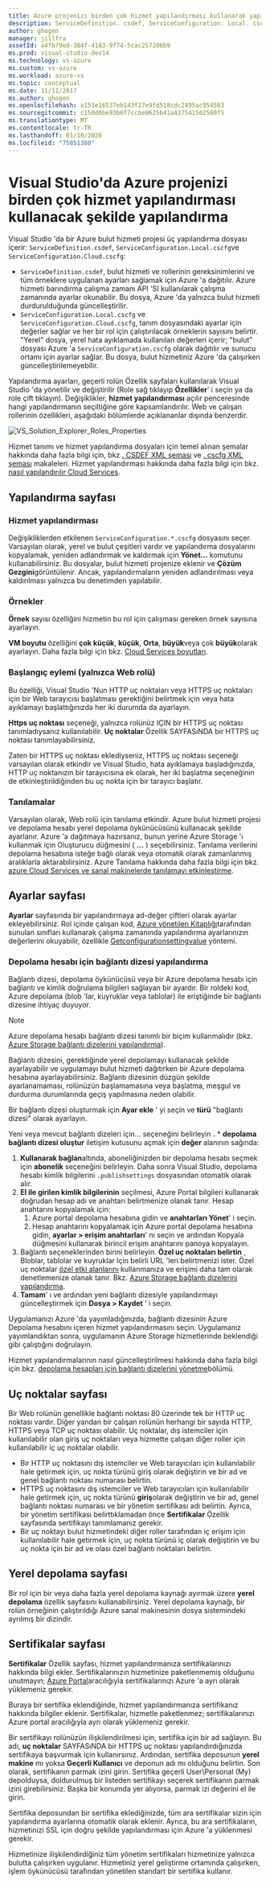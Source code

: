 ```yaml
---
title: Azure projenizi birden çok hizmet yapılandırması kullanarak yapılandırma | Microsoft Docs
description: ServiceDefinition. csdef, ServiceConfiguration. Local. cscfg ve ServiceConfiguration. Cloud. cscfg dosyalarını değiştirerek bir Azure bulut hizmeti projesini nasıl yapılandıracağınızı öğrenin.
author: ghogen
manager: jillfra
assetId: a4fb79ed-384f-4183-9f74-5cac257206b9
ms.prod: visual-studio-dev14
ms.technology: vs-azure
ms.custom: vs-azure
ms.workload: azure-vs
ms.topic: conceptual
ms.date: 11/11/2017
ms.author: ghogen
ms.openlocfilehash: a151e16537eb143f27e9fd518cdc2495ac954563
ms.sourcegitcommit: c150d0be93b6f7ccbe9625b41a437541502560f5
ms.translationtype: MT
ms.contentlocale: tr-TR
ms.lasthandoff: 01/10/2020
ms.locfileid: "75851380"
---
```

# <a name="configuring-your-azure-project-in-visual-studio-to-use-multiple-service-configurations"></a>Visual Studio'da Azure projenizi birden çok hizmet yapılandırması kullanacak şekilde yapılandırma

Visual Studio 'da bir Azure bulut hizmeti projesi üç yapılandırma dosyası içerir: `ServiceDefinition.csdef`, `ServiceConfiguration.Local.cscfg`ve `ServiceConfiguration.Cloud.cscfg`:

- `ServiceDefinition.csdef`, bulut hizmeti ve rollerinin gereksinimlerini ve tüm örneklere uygulanan ayarları sağlamak için Azure 'a dağıtılır. Azure hizmeti barındırma çalışma zamanı API 'SI kullanılarak çalışma zamanında ayarlar okunabilir. Bu dosya, Azure 'da yalnızca bulut hizmeti durdurulduğunda güncelleştirilir.
- `ServiceConfiguration.Local.cscfg` ve `ServiceConfiguration.Cloud.cscfg`, tanım dosyasındaki ayarlar için değerler sağlar ve her bir rol için çalıştırılacak örneklerin sayısını belirtir. "Yerel" dosya, yerel hata ayıklamada kullanılan değerleri içerir; "bulut" dosyası Azure 'a `ServiceConfiguration.cscfg` olarak dağıtılır ve sunucu ortamı için ayarlar sağlar. Bu dosya, bulut hizmetiniz Azure 'da çalışırken güncelleştirilemeyebilir.

Yapılandırma ayarları, geçerli rolün Özellik sayfaları kullanılarak Visual Studio 'da yönetilir ve değiştirilir (Role sağ tıklayıp **Özellikler**' i seçin ya da role çift tıklayın). Değişiklikler, **hizmet yapılandırması** açılır penceresinde hangi yapılandırmanın seçiltiğine göre kapsamlandırılır. Web ve çalışan rollerinin özellikleri, aşağıdaki bölümlerde açıklananlar dışında benzerdir.

![VS_Solution_Explorer_Roles_Properties](./media/vs-azure-tools-multiple-services-project-configurations/IC784076.png)

Hizmet tanımı ve hizmet yapılandırma dosyaları için temel alınan şemalar hakkında daha fazla bilgi için, bkz [. CSDEF XML şeması](/azure/cloud-services/schema-csdef-file) ve [. cscfg XML şeması](/azure/cloud-services/schema-cscfg-file) makaleleri. Hizmet yapılandırması hakkında daha fazla bilgi için bkz. [nasıl yapılandırılır Cloud Services](/azure/cloud-services/cloud-services-how-to-configure-portal).

## <a name="configuration-page"></a>Yapılandırma sayfası

### <a name="service-configuration"></a>Hizmet yapılandırması

Değişikliklerden etkilenen `ServiceConfiguration.*.cscfg` dosyasını seçer. Varsayılan olarak, yerel ve bulut çeşitleri vardır ve yapılandırma dosyalarını kopyalamak, yeniden adlandırmak ve kaldırmak için **Yönet...** komutunu kullanabilirsiniz. Bu dosyalar, bulut hizmeti projenize eklenir ve **Çözüm Gezgini**görüntülenir. Ancak, yapılandırmaların yeniden adlandırılması veya kaldırılması yalnızca bu denetimden yapılabilir.

### <a name="instances"></a>Örnekler

**Örnek** sayısı özelliğini hizmetin bu rol için çalışması gereken örnek sayısına ayarlayın.

**VM boyutu** özelliğini **çok küçük**, **küçük**, **Orta**, **büyük**veya çok **büyük**olarak ayarlayın.  Daha fazla bilgi için bkz. [Cloud Services boyutları](/azure/cloud-services/cloud-services-sizes-specs).

### <a name="startup-action-web-role-only"></a>Başlangıç eylemi (yalnızca Web rolü)

Bu özelliği, Visual Studio 'Nun HTTP uç noktaları veya HTTPS uç noktaları için bir Web tarayıcısı başlatması gerektiğini belirtmek için veya hata ayıklamayı başlattığınızda her iki durumda da ayarlayın.

**Https uç noktası** seçeneği, yalnızca rolünüz IÇIN bir HTTPS uç noktası tanımladıysanız kullanılabilir. **Uç noktalar** Özellik SAYFASıNDA bir HTTPS uç noktası tanımlayabilirsiniz.

Zaten bir HTTPS uç noktası eklediyseniz, HTTPS uç noktası seçeneği varsayılan olarak etkindir ve Visual Studio, hata ayıklamaya başladığınızda, HTTP uç noktanızın bir tarayıcısına ek olarak, her iki başlatma seçeneğinin de etkinleştirildiğinden bu uç nokta için bir tarayıcı başlatır.

### <a name="diagnostics"></a>Tanılamalar

Varsayılan olarak, Web rolü için tanılama etkindir. Azure bulut hizmeti projesi ve depolama hesabı yerel depolama öykünücüsünü kullanacak şekilde ayarlanır. Azure 'a dağıtmaya hazırsanız, bunun yerine Azure Storage 'ı kullanmak için Oluşturucu düğmesini ( **...** ) seçebilirsiniz. Tanılama verilerini depolama hesabına isteğe bağlı olarak veya otomatik olarak zamanlanmış aralıklarla aktarabilirsiniz. Azure Tanılama hakkında daha fazla bilgi için bkz. [azure Cloud Services ve sanal makinelerde tanılamayı etkinleştirme](/azure/cloud-services/cloud-services-dotnet-diagnostics).

## <a name="settings-page"></a>Ayarlar sayfası

**Ayarlar** sayfasında bir yapılandırmaya ad-değer çiftleri olarak ayarlar ekleyebilirsiniz. Rol içinde çalışan kod, [Azure yönetilen Kitaplığı](https://msdn.microsoft.com/library/azure/dn602775(v=azure.11).aspx)tarafından sunulan sınıfları kullanarak çalışma zamanında yapılandırma ayarlarınızın değerlerini okuyabilir, özellikle [Getconfigurationsettingvalue](https://msdn.microsoft.com/library/azure/microsoft.windowsazure.serviceruntime.roleenvironment.getconfigurationsettingvalue.aspx) yöntemi.

### <a name="configuring-a-connection-string-for-a-storage-account"></a>Depolama hesabı için bağlantı dizesi yapılandırma

Bağlantı dizesi, depolama öykünücüsü veya bir Azure depolama hesabı için bağlantı ve kimlik doğrulama bilgileri sağlayan bir ayardır. Bir roldeki kod, Azure depolama (blob 'lar, kuyruklar veya tablolar) ile eriştiğinde bir bağlantı dizesine ihtiyaç duyuyor.

> [!Note]
> Azure depolama hesabı bağlantı dizesi tanımlı bir biçim kullanmalıdır (bkz. [Azure Storage bağlantı dizelerini yapılandırma](/azure/storage/common/storage-configure-connection-string)).

Bağlantı dizesini, gerektiğinde yerel depolamayı kullanacak şekilde ayarlayabilir ve uygulamayı bulut hizmeti dağıtırken bir Azure depolama hesabına ayarlayabilirsiniz. Bağlantı dizesinin düzgün şekilde ayarlanamaması, rolünüzün başlamamasına veya başlatma, meşgul ve durdurma durumlarında geçiş yapılmasına neden olabilir.

Bir bağlantı dizesi oluşturmak için **Ayar ekle** ' yi seçin ve **türü** "bağlantı dizesi" olarak ayarlayın.

Yeni veya mevcut bağlantı dizeleri için... seçeneğini belirleyin **.** * **depolama bağlantı dizesi oluştur** iletişim kutusunu açmak için **değer** alanının sağında:

1. **Kullanarak bağlan**altında, aboneliğinizden bir depolama hesabı seçmek için **abonelik** seçeneğini belirleyin. Daha sonra Visual Studio, depolama hesabı kimlik bilgilerini `.publishsettings` dosyasından otomatik olarak alır.
1. **El ile girilen kimlik bilgilerinin** seçilmesi, Azure Portal bilgileri kullanarak doğrudan hesap adı ve anahtarı belirtmenize olanak tanır. Hesap anahtarını kopyalamak için:
    1. Azure portal depolama hesabına gidin ve **anahtarları Yönet**' i seçin.
    1. Hesap anahtarını kopyalamak için Azure portal depolama hesabına gidin, **ayarlar > erişim anahtarları**' nı seçin ve ardından Kopyala düğmesini kullanarak birincil erişim anahtarını panoya kopyalayın.
1. Bağlantı seçeneklerinden birini belirleyin. **Özel uç noktaları belirtin** , Bloblar, tablolar ve kuyruklar Için belirli URL 'leri belirtmenizi ister. Özel uç noktalar [özel etki alanlarını](/azure/storage/blobs/storage-custom-domain-name) kullanmanıza ve erişimi daha tam olarak denetlemenize olanak tanır. Bkz. [Azure Storage bağlantı dizelerini yapılandırma](/azure/storage/common/storage-configure-connection-string).
1. **Tamam**' ı ve ardından yeni bağlantı dizesiyle yapılandırmayı güncelleştirmek için **Dosya > Kaydet** ' i seçin.

Uygulamanızı Azure 'da yayımladığınızda, bağlantı dizesinin Azure Depolama hesabını içeren hizmet yapılandırmasını seçin. Uygulamanız yayımlandıktan sonra, uygulamanın Azure Storage hizmetlerinde beklendiği gibi çalıştığını doğrulayın.

Hizmet yapılandırmalarının nasıl güncelleştirilmesi hakkında daha fazla bilgi için bkz. [depolama hesapları için bağlantı dizelerini yönetme](vs-azure-tools-configure-roles-for-cloud-service.md#manage-connection-strings-for-storage-accounts)bölümü.

## <a name="endpoints-page"></a>Uç noktalar sayfası

Bir Web rolünün genellikle bağlantı noktası 80 üzerinde tek bir HTTP uç noktası vardır. Diğer yandan bir çalışan rolünün herhangi bir sayıda HTTP, HTTPS veya TCP uç noktası olabilir. Uç noktalar, dış istemciler için kullanılabilir olan giriş uç noktaları veya hizmette çalışan diğer roller için kullanılabilir iç uç noktalar olabilir.

- Bir HTTP uç noktasını dış istemciler ve Web tarayıcıları için kullanılabilir hale getirmek için, uç nokta türünü giriş olarak değiştirin ve bir ad ve genel bağlantı noktası numarası belirtin.
- HTTPS uç noktasını dış istemciler ve Web tarayıcıları için kullanılabilir hale getirmek için, uç nokta türünü **giriş**olarak değiştirin ve bir ad, genel bağlantı noktası numarası ve bir yönetim sertifikası adı belirtin. Ayrıca, bir yönetim sertifikası belirttıklamadan önce **Sertifikalar** Özellik sayfasında sertifikayı tanımlamanız gerekir.
- Bir uç noktayı bulut hizmetindeki diğer roller tarafından iç erişim için kullanılabilir hale getirmek için, uç nokta türünü iç olarak değiştirin ve bu uç nokta için bir ad ve olası özel bağlantı noktaları belirtin.

## <a name="local-storage-page"></a>Yerel depolama sayfası

Bir rol için bir veya daha fazla yerel depolama kaynağı ayırmak üzere **yerel depolama** özellik sayfasını kullanabilirsiniz. Yerel depolama kaynağı, bir rolün örneğinin çalıştırıldığı Azure sanal makinesinin dosya sistemindeki ayrılmış bir dizindir.

## <a name="certificates-page"></a>Sertifikalar sayfası

**Sertifikalar** Özellik sayfası, hizmet yapılandırmanıza sertifikalarınızı hakkında bilgi ekler. Sertifikalarınızın hizmetinize paketlenmemiş olduğunu unutmayın; [Azure Portal](https://portal.azure.com)aracılığıyla sertifikalarınızı Azure 'a ayrı olarak yüklemeniz gerekir.

Buraya bir sertifika eklendiğinde, hizmet yapılandırmanıza sertifikanız hakkında bilgiler eklenir. Sertifikalar, hizmetle paketlenmez; sertifikalarınızı Azure portal aracılığıyla ayrı olarak yüklemeniz gerekir.

Bir sertifikayı rolünüzün ilişkilendirilmesi için, sertifika için bir ad sağlayın. Bu adı, **uç noktalar** SAYFASıNDA bir HTTPS uç noktası yapılandırdığınızda sertifikaya başvurmak için kullanırsınız. Ardından, sertifika deposunun **yerel makine** mı yoksa **Geçerli Kullanıcı** ve deponun adı mı olduğunu belirtin. Son olarak, sertifikanın parmak izini girin. Sertifika geçerli User\Personal (My) depolduysa, doldurulmuş bir listeden sertifikayı seçerek sertifikanın parmak izini girebilirsiniz. Başka bir konumda yer alıyorsa, parmak izi değerini el ile girin.

Sertifika deposundan bir sertifika eklediğinizde, tüm ara sertifikalar sizin için yapılandırma ayarlarına otomatik olarak eklenir. Ayrıca, bu ara sertifikaların, hizmetinizi SSL için doğru şekilde yapılandırması için Azure 'a yüklenmesi gerekir.

Hizmetinize ilişkilendirdiğiniz tüm yönetim sertifikaları hizmetinize yalnızca bulutta çalışırken uygulanır. Hizmetiniz yerel geliştirme ortamında çalışırken, işlem öykünücüsü tarafından yönetilen standart bir sertifika kullanır.

